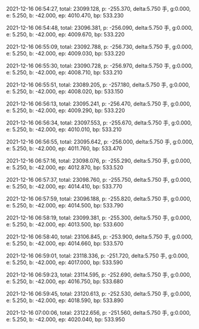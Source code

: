 2021-12-16 06:54:27, total: 23099.128, p: -255.370, delta:5.750 手, g:0.000, e: 5.250, b: -42.000, ep: 4010.470, bp: 533.230

2021-12-16 06:54:48, total: 23096.381, p: -256.090, delta:5.750 手, g:0.000, e: 5.250, b: -42.000, ep: 4009.670, bp: 533.220

2021-12-16 06:55:09, total: 23092.788, p: -256.730, delta:5.750 手, g:0.000, e: 5.250, b: -42.000, ep: 4009.030, bp: 533.220

2021-12-16 06:55:30, total: 23090.728, p: -256.970, delta:5.750 手, g:0.000, e: 5.250, b: -42.000, ep: 4008.710, bp: 533.210

2021-12-16 06:55:51, total: 23089.205, p: -257.180, delta:5.750 手, g:0.000, e: 5.250, b: -42.000, ep: 4008.020, bp: 533.150

2021-12-16 06:56:13, total: 23095.241, p: -256.470, delta:5.750 手, g:0.000, e: 5.250, b: -42.000, ep: 4009.290, bp: 533.220

2021-12-16 06:56:34, total: 23097.553, p: -255.670, delta:5.750 手, g:0.000, e: 5.250, b: -42.000, ep: 4010.010, bp: 533.210

2021-12-16 06:56:55, total: 23095.642, p: -256.000, delta:5.750 手, g:0.000, e: 5.250, b: -42.000, ep: 4011.760, bp: 533.470

2021-12-16 06:57:16, total: 23098.076, p: -255.290, delta:5.750 手, g:0.000, e: 5.250, b: -42.000, ep: 4012.870, bp: 533.520

2021-12-16 06:57:37, total: 23098.760, p: -255.750, delta:5.750 手, g:0.000, e: 5.250, b: -42.000, ep: 4014.410, bp: 533.770

2021-12-16 06:57:59, total: 23096.188, p: -255.820, delta:5.750 手, g:0.000, e: 5.250, b: -42.000, ep: 4014.500, bp: 533.790

2021-12-16 06:58:19, total: 23099.381, p: -255.300, delta:5.750 手, g:0.000, e: 5.250, b: -42.000, ep: 4013.500, bp: 533.600

2021-12-16 06:58:40, total: 23106.845, p: -253.900, delta:5.750 手, g:0.000, e: 5.250, b: -42.000, ep: 4014.660, bp: 533.570

2021-12-16 06:59:01, total: 23118.336, p: -251.720, delta:5.750 手, g:0.000, e: 5.250, b: -42.000, ep: 4017.000, bp: 533.590

2021-12-16 06:59:23, total: 23114.595, p: -252.690, delta:5.750 手, g:0.000, e: 5.250, b: -42.000, ep: 4016.750, bp: 533.680

2021-12-16 06:59:45, total: 23120.613, p: -252.530, delta:5.750 手, g:0.000, e: 5.250, b: -42.000, ep: 4018.590, bp: 533.890

2021-12-16 07:00:06, total: 23122.656, p: -251.560, delta:5.750 手, g:0.000, e: 5.250, b: -42.000, ep: 4020.040, bp: 533.950